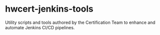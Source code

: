 # hwcert-jenkins-tools
Utility scripts and tools authored by the Certification Team to enhance and automate Jenkins CI/CD pipelines.
